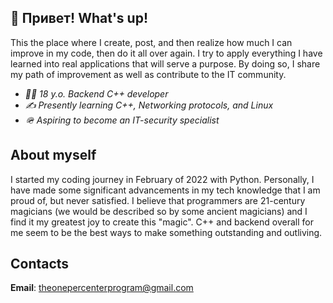 ## 👋 Привет! What's up!

This the place where I create, post, and then realize how much I can improve in my code, then do it all over again. I try to apply everything I have learned into real applications that will serve a purpose. By doing so, I share my path of improvement as well as contribute to the IT community.

* _👨‍✈️ 18 y.o. Backend C++ developer_
* _✍️ Presently learning C++, Networking protocols, and Linux_
* _🪖 Aspiring to become an IT-security specialist_

## About myself
I started my coding journey in February of 2022 with Python. Personally, I have made some significant advancements in my tech knowledge that I am proud of, but never satisfied. I believe that programmers are 21-century magicians (we would be described so by some ancient magicians) and I find it my greatest joy to create this "magic". C++ and backend overall for me seem to be the best ways to make something outstanding and outliving.

## Contacts
**Email**: theonepercenterprogram@gmail.com

<!---
AdrianGuretto/AdrianGuretto is a ✨ special ✨ repository because its `README.md` (this file) appears on your GitHub profile.
You can click the Preview link to take a look at your changes.
--->
